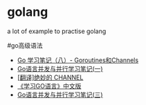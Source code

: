 # golang
a lot of example to practise golang


#go高级语法
* [Go 学习笔记（八）- Goroutines和Channels](http://www.tuicool.com/articles/2M3EzqZ)
* [Go语言并发与并行学习笔记(一)](http://blog.csdn.net/kjfcpua/article/details/18265441)
* [[翻译]绝妙的 CHANNEL](https://mikespook.com/2013/05/%E7%BF%BB%E8%AF%91%E7%BB%9D%E5%A6%99%E7%9A%84-channel/)
* [《学习GO语言》中文版](https://mikespook.com/learning-go/)
* [Go语言并发与并行学习笔记(三)](http://blog.csdn.net/kjfcpua/article/details/18265475)
